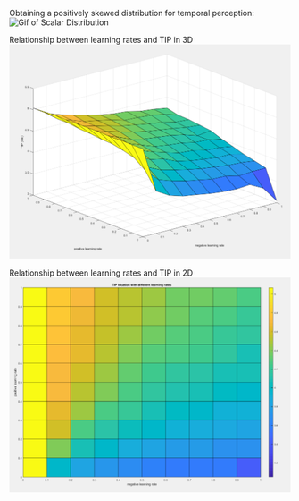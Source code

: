 Obtaining a positively skewed distribution for temporal perception:
![Gif of Scalar Distribution](https://github.com/qiisziilbash/Temporal-Bisection/blob/master/Figures/Scalar%20distribution/scalar.gif)

Relationship between learning rates and TIP in 3D
![Relationship between learning rates and TIP](https://github.com/qiisziilbash/Temporal-Bisection/blob/master/Figures/learning_rate_sens.PNG)

Relationship between learning rates and TIP in 2D
![Relationship between learning rates and TIP](https://github.com/qiisziilbash/Temporal-Bisection/blob/master/Figures/learning_rate_sens_flat.PNG)


